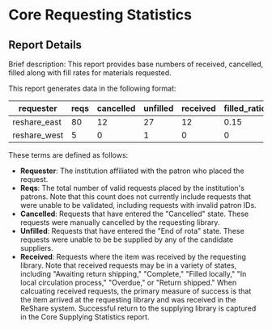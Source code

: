 # Core Requesting Statistics

## Report Details

Brief description: This report provides base numbers of received, cancelled, filled along with fill rates for materials requested.

This report generates data in the following format:

|requester|reqs|cancelled|unfilled|received|filled\_ratio|
|------------|--------|----------|----------|----------|------------|
|reshare_east|80|12|27|12|0.15|
|reshare_west|5|0|1|0|0|

These terms are defined as follows:
* **Requester**: The institution affiliated with the patron who placed the request.
* **Reqs**: The total number of valid requests placed by the institution's patrons. Note that this count does not currently include requests that were unable to be validated, including requests with invalid patron IDs.
* **Cancelled**: Requests that have entered the "Cancelled" state. These requests were manually cancelled by the requesting library.
* **Unfilled**: Requests that have entered the "End of rota" state. These requests were unable to be be supplied by any of the candidate suppliers.
* **Received**: Requests where the item was received by the requesting library. Note that received requests may be in a variety of states, including "Awaiting return shipping," "Complete," "Filled locally," "In local circulation process," "Overdue," or "Return shipped." When calcuating received requests, the primary measure of success is that the item arrived at the requesting library and was received in the ReShare system. Successful return to the supplying library is captured in the Core Supplying Statistics report.

